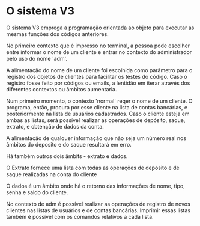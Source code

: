 # O sistema V3

O sistema V3 emprega a programação orientada ao objeto para executar as mesmas funções dos códigos anteriores.

No primeiro contexto que é impresso no terminal, a pessoa pode escolher entre informar o nome de um cliente e entrar no contexto do administrador pelo uso do nome 'adm'.

A alimentação do nome de um cliente foi escolhida como parâmetro para o registro dos objetos de clientes para facilitar os testes do código. Caso o registro fosse feito por códigos ou emails, a lentidão em iterar através dos diferentes contextos ou âmbitos aumentaria.

Num primeiro momento, o contexto 'normal' reqer o nome de um cliente. O programa, então, procura por esse cliente na lista de contas bancárias, e posteriormente na lista de usuários cadastrados. Caso o cliente esteja em ambas as listas, será possível realizar as operações de depósito, saque, extrato, e obtenção de dados da conta.

A alimentação de qualquer informação que não seja um número real nos âmbitos do deposito e do saque resultará em erro.

Há também outros dois âmbits - extrato e dados.

O Extrato fornece uma lista com todas as operações de deposito e de saque realizadas na conta do cliente

O dados é um âmbito onde há o retorno das informações de nome, tipo, senha e saldo do cliente.

No contexto de adm é possível realizar as operações de registro de novos clientes nas listas de usuários e de contas bancárias. Imprimir essas listas também é possível com os comandos relativos a cada lista.

